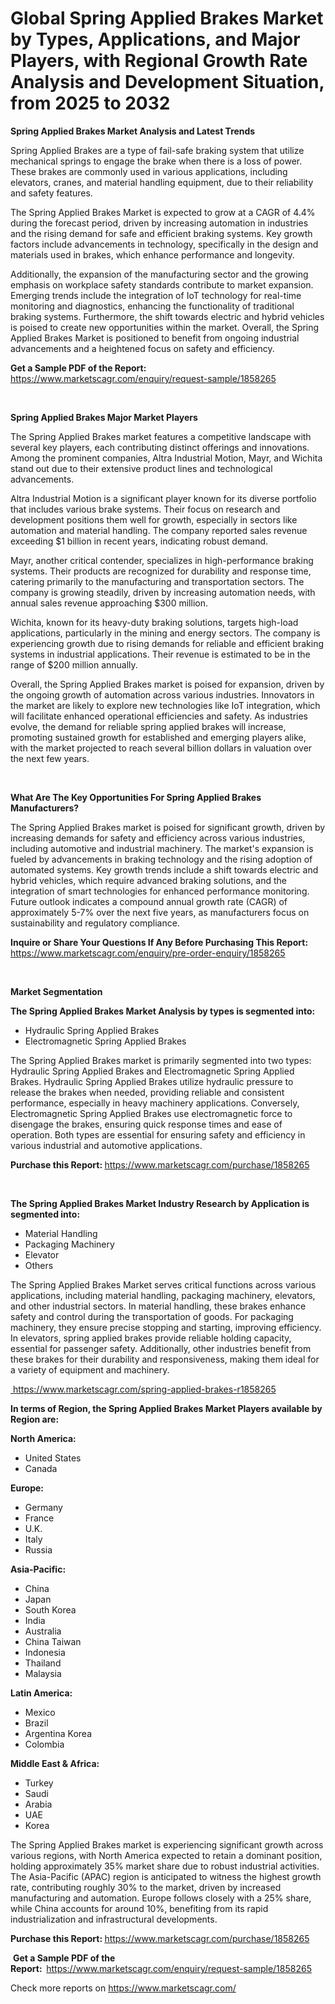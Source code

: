 <p><h1>Global Spring Applied Brakes Market by Types, Applications, and Major Players, with Regional Growth Rate Analysis and Development Situation, from 2025 to 2032</h1></p><p><strong>Spring Applied Brakes Market Analysis and Latest Trends</strong></p>
<p><p>Spring Applied Brakes are a type of fail-safe braking system that utilize mechanical springs to engage the brake when there is a loss of power. These brakes are commonly used in various applications, including elevators, cranes, and material handling equipment, due to their reliability and safety features. </p><p>The Spring Applied Brakes Market is expected to grow at a CAGR of 4.4% during the forecast period, driven by increasing automation in industries and the rising demand for safe and efficient braking systems. Key growth factors include advancements in technology, specifically in the design and materials used in brakes, which enhance performance and longevity. </p><p>Additionally, the expansion of the manufacturing sector and the growing emphasis on workplace safety standards contribute to market expansion. Emerging trends include the integration of IoT technology for real-time monitoring and diagnostics, enhancing the functionality of traditional braking systems. Furthermore, the shift towards electric and hybrid vehicles is poised to create new opportunities within the market. Overall, the Spring Applied Brakes Market is positioned to benefit from ongoing industrial advancements and a heightened focus on safety and efficiency.</p></p>
<p><strong>Get a Sample PDF of the Report:&nbsp;</strong> <a href="https://www.marketscagr.com/enquiry/request-sample/1858265?utm_campaign=3506&utm_medium=2&utm_source=Github&utm_content=ia&utm_term=11042025&utm_id=spring-applied-brakes">https://www.marketscagr.com/enquiry/request-sample/1858265</a></p>
<p>&nbsp;</p>
<p><strong>Spring Applied Brakes Major Market Players</strong></p>
<p><p>The Spring Applied Brakes market features a competitive landscape with several key players, each contributing distinct offerings and innovations. Among the prominent companies, Altra Industrial Motion, Mayr, and Wichita stand out due to their extensive product lines and technological advancements.</p><p>Altra Industrial Motion is a significant player known for its diverse portfolio that includes various brake systems. Their focus on research and development positions them well for growth, especially in sectors like automation and material handling. The company reported sales revenue exceeding $1 billion in recent years, indicating robust demand.</p><p>Mayr, another critical contender, specializes in high-performance braking systems. Their products are recognized for durability and response time, catering primarily to the manufacturing and transportation sectors. The company is growing steadily, driven by increasing automation needs, with annual sales revenue approaching $300 million.</p><p>Wichita, known for its heavy-duty braking solutions, targets high-load applications, particularly in the mining and energy sectors. The company is experiencing growth due to rising demands for reliable and efficient braking systems in industrial applications. Their revenue is estimated to be in the range of $200 million annually.</p><p>Overall, the Spring Applied Brakes market is poised for expansion, driven by the ongoing growth of automation across various industries. Innovators in the market are likely to explore new technologies like IoT integration, which will facilitate enhanced operational efficiencies and safety. As industries evolve, the demand for reliable spring applied brakes will increase, promoting sustained growth for established and emerging players alike, with the market projected to reach several billion dollars in valuation over the next few years.</p></p>
<p>&nbsp;</p>
<p><strong>What Are The Key Opportunities For Spring Applied Brakes Manufacturers?</strong></p>
<p><p>The Spring Applied Brakes market is poised for significant growth, driven by increasing demands for safety and efficiency across various industries, including automotive and industrial machinery. The market's expansion is fueled by advancements in braking technology and the rising adoption of automated systems. Key growth trends include a shift towards electric and hybrid vehicles, which require advanced braking solutions, and the integration of smart technologies for enhanced performance monitoring. Future outlook indicates a compound annual growth rate (CAGR) of approximately 5-7% over the next five years, as manufacturers focus on sustainability and regulatory compliance.</p></p>
<p><strong>Inquire or Share Your Questions If Any Before Purchasing This Report:</strong> <a href="https://www.marketscagr.com/enquiry/pre-order-enquiry/1858265?utm_campaign=3506&utm_medium=2&utm_source=Github&utm_content=ia&utm_term=11042025&utm_id=spring-applied-brakes">https://www.marketscagr.com/enquiry/pre-order-enquiry/1858265</a></p>
<p>&nbsp;</p>
<p><strong>Market Segmentation</strong></p>
<p><strong>The Spring Applied Brakes Market Analysis by types is segmented into:</strong></p>
<p><ul><li>Hydraulic Spring Applied Brakes</li><li>Electromagnetic Spring Applied Brakes</li></ul></p>
<p><p>The Spring Applied Brakes market is primarily segmented into two types: Hydraulic Spring Applied Brakes and Electromagnetic Spring Applied Brakes. Hydraulic Spring Applied Brakes utilize hydraulic pressure to release the brakes when needed, providing reliable and consistent performance, especially in heavy machinery applications. Conversely, Electromagnetic Spring Applied Brakes use electromagnetic force to disengage the brakes, ensuring quick response times and ease of operation. Both types are essential for ensuring safety and efficiency in various industrial and automotive applications.</p></p>
<p><strong>Purchase this Report:&nbsp;</strong><a href="https://www.marketscagr.com/purchase/1858265?utm_campaign=3506&utm_medium=2&utm_source=Github&utm_content=ia&utm_term=11042025&utm_id=spring-applied-brakes">https://www.marketscagr.com/purchase/1858265</a></p>
<p>&nbsp;</p>
<p><strong>The Spring Applied Brakes Market Industry Research by Application is segmented into:</strong></p>
<p><ul><li>Material Handling</li><li>Packaging Machinery</li><li>Elevator</li><li>Others</li></ul></p>
<p><p>The Spring Applied Brakes Market serves critical functions across various applications, including material handling, packaging machinery, elevators, and other industrial sectors. In material handling, these brakes enhance safety and control during the transportation of goods. For packaging machinery, they ensure precise stopping and starting, improving efficiency. In elevators, spring applied brakes provide reliable holding capacity, essential for passenger safety. Additionally, other industries benefit from these brakes for their durability and responsiveness, making them ideal for a variety of equipment and machinery.</p></p>
<p><a href="https://www.marketscagr.com/spring-applied-brakes-r1858265?utm_campaign=3506&utm_medium=2&utm_source=Github&utm_content=ia&utm_term=11042025&utm_id=spring-applied-brakes">&nbsp;https://www.marketscagr.com/spring-applied-brakes-r1858265</a></p>
<p><strong>In terms of Region, the Spring Applied Brakes Market Players available by Region are:</strong></p>
<p>
    <p> <strong> North America: </strong>
        <ul>
            <li>United States</li>
            <li>Canada</li>
        </ul>
        </p> 
    <p> <strong> Europe: </strong>
        <ul>
            <li>Germany</li>
            <li>France</li>
            <li>U.K.</li>
            <li>Italy</li>
            <li>Russia</li>
        </ul>
        </p> 
    <p> <strong> Asia-Pacific: </strong>
        <ul>
            <li>China</li>
            <li>Japan</li>
            <li>South Korea</li>
            <li>India</li>
            <li>Australia</li>
            <li>China Taiwan</li>
            <li>Indonesia</li>
            <li>Thailand</li>
            <li>Malaysia</li>
        </ul>
        </p> 
    <p> <strong> Latin America: </strong>
        <ul>
            <li>Mexico</li>
            <li>Brazil</li>
            <li>Argentina Korea</li>
            <li>Colombia</li>
        </ul>
        </p> 
    <p> <strong> Middle East & Africa: </strong>
        <ul>
            <li>Turkey</li>
            <li>Saudi</li>
            <li>Arabia</li>
            <li>UAE</li>
            <li>Korea</li>
        </ul>
    </p>
    </p>
<p><p>The Spring Applied Brakes market is experiencing significant growth across various regions, with North America expected to retain a dominant position, holding approximately 35% market share due to robust industrial activities. The Asia-Pacific (APAC) region is anticipated to witness the highest growth rate, contributing roughly 30% to the market, driven by increased manufacturing and automation. Europe follows closely with a 25% share, while China accounts for around 10%, benefiting from its rapid industrialization and infrastructural developments.</p></p>
<p><strong>Purchase this Report: </strong><a href="https://www.marketscagr.com/purchase/1858265?utm_campaign=3506&utm_medium=2&utm_source=Github&utm_content=ia&utm_term=11042025&utm_id=spring-applied-brakes">https://www.marketscagr.com/purchase/1858265</a></p>
<p>&nbsp;<strong>Get a Sample PDF of the Report:&nbsp;&nbsp;</strong><a href="https://www.marketscagr.com/enquiry/request-sample/1858265?utm_campaign=3506&utm_medium=2&utm_source=Github&utm_content=ia&utm_term=11042025&utm_id=spring-applied-brakes">https://www.marketscagr.com/enquiry/request-sample/1858265</a></p>
<p><strong></strong></p>
<p>Check more reports on <a href="https://www.marketscagr.com/?utm_campaign=3506&utm_medium=2&utm_source=Github&utm_content=ia&utm_term=11042025&utm_id=spring-applied-brakes">https://www.marketscagr.com/</a></p>